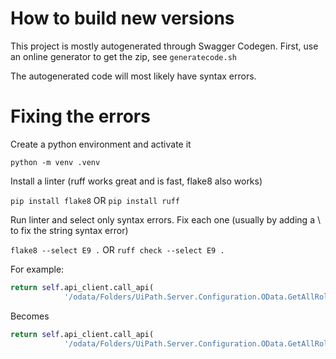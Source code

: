 # How to build new versions

This project is mostly autogenerated through Swagger Codegen.
First, use an online generator to get the zip, see `generatecode.sh`

The autogenerated code will most likely have syntax errors.

# Fixing the errors

Create a python environment and activate it

`python -m venv .venv`

Install a linter (ruff works great and is fast, flake8 also works)

`pip install flake8` OR `pip install ruff`

Run linter and select only syntax errors. Fix each one (usually by adding a \ to fix the string syntax error)

`flake8 --select E9 .` OR `ruff check --select E9 .`

For example:

```python
return self.api_client.call_api(
            '/odata/Folders/UiPath.Server.Configuration.OData.GetAllRolesForUser(username='{username}',skip={skip},take={take})', 'GET',
``` 
Becomes

```python
return self.api_client.call_api(
            '/odata/Folders/UiPath.Server.Configuration.OData.GetAllRolesForUser(username=\'{username}\',skip={skip},take={take})', 'GET',
```